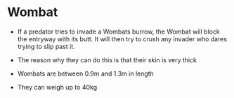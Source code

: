 # Wombat

- If a predator tries to invade a Wombats burrow, the Wombat will
  block the entryway with its butt. It will then try to crush any
  invader who dares trying to slip past it.

- The reason why they can do this is that their skin is very thick

- Wombats are between 0.9m and 1.3m in length

- They can weigh up to 40kg

